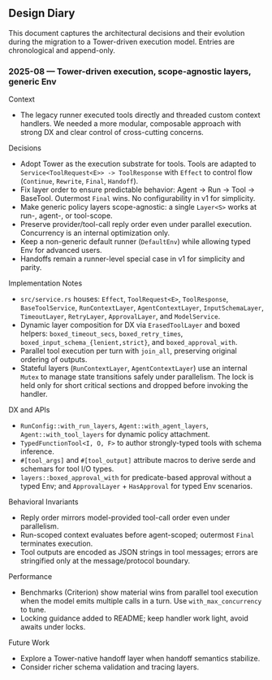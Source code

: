 ## Design Diary

This document captures the architectural decisions and their evolution during the migration to a Tower-driven execution model. Entries are chronological and append-only.

### 2025-08 — Tower-driven execution, scope-agnostic layers, generic Env

Context

- The legacy runner executed tools directly and threaded custom context handlers. We needed a more modular, composable approach with strong DX and clear control of cross-cutting concerns.

Decisions

- Adopt Tower as the execution substrate for tools. Tools are adapted to `Service<ToolRequest<E>> -> ToolResponse` with `Effect` to control flow (`Continue`, `Rewrite`, `Final`, `Handoff`).
- Fix layer order to ensure predictable behavior: Agent → Run → Tool → BaseTool. Outermost `Final` wins. No configurability in v1 for simplicity.
- Make generic policy layers scope-agnostic: a single `Layer<S>` works at run-, agent-, or tool-scope.
- Preserve provider/tool-call reply order even under parallel execution. Concurrency is an internal optimization only.
- Keep a non-generic default runner (`DefaultEnv`) while allowing typed Env for advanced users.
- Handoffs remain a runner-level special case in v1 for simplicity and parity.

Implementation Notes

- `src/service.rs` houses: `Effect`, `ToolRequest<E>`, `ToolResponse`, `BaseToolService`, `RunContextLayer`, `AgentContextLayer`, `InputSchemaLayer`, `TimeoutLayer`, `RetryLayer`, `ApprovalLayer`, and `ModelService`.
- Dynamic layer composition for DX via `ErasedToolLayer` and boxed helpers: `boxed_timeout_secs`, `boxed_retry_times`, `boxed_input_schema_{lenient,strict}`, and `boxed_approval_with`.
- Parallel tool execution per turn with `join_all`, preserving original ordering of outputs.
- Stateful layers (`RunContextLayer`, `AgentContextLayer`) use an internal `Mutex` to manage state transitions safely under parallelism. The lock is held only for short critical sections and dropped before invoking the handler.

DX and APIs

- `RunConfig::with_run_layers`, `Agent::with_agent_layers`, `Agent::with_tool_layers` for dynamic policy attachment.
- `TypedFunctionTool<I, O, F>` to author strongly-typed tools with schema inference.
- `#[tool_args]` and `#[tool_output]` attribute macros to derive serde and schemars for tool I/O types.
- `layers::boxed_approval_with` for predicate-based approval without a typed Env; and `ApprovalLayer` + `HasApproval` for typed Env scenarios.

Behavioral Invariants

- Reply order mirrors model-provided tool-call order even under parallelism.
- Run-scoped context evaluates before agent-scoped; outermost `Final` terminates execution.
- Tool outputs are encoded as JSON strings in tool messages; errors are stringified only at the message/protocol boundary.

Performance

- Benchmarks (Criterion) show material wins from parallel tool execution when the model emits multiple calls in a turn. Use `with_max_concurrency` to tune.
- Locking guidance added to README; keep handler work light, avoid awaits under locks.

Future Work

- Explore a Tower-native handoff layer when handoff semantics stabilize.
- Consider richer schema validation and tracing layers.
